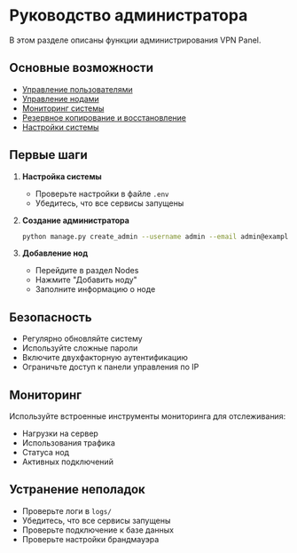 # Руководство администратора

В этом разделе описаны функции администрирования VPN Panel.

## Основные возможности

- [Управление пользователями](./users.md)
- [Управление нодами](./nodes.md)
- [Мониторинг системы](./monitoring.md)
- [Резервное копирование и восстановление](./backup.md)
- [Настройки системы](./settings.md)

## Первые шаги

1. **Настройка системы**
   - Проверьте настройки в файле `.env`
   - Убедитесь, что все сервисы запущены

2. **Создание администратора**
   ```bash
   python manage.py create_admin --username admin --email admin@example.com --password ваш_пароль
   ```

3. **Добавление нод**
   - Перейдите в раздел Nodes
   - Нажмите "Добавить ноду"
   - Заполните информацию о ноде

## Безопасность

- Регулярно обновляйте систему
- Используйте сложные пароли
- Включите двухфакторную аутентификацию
- Ограничьте доступ к панели управления по IP

## Мониторинг

Используйте встроенные инструменты мониторинга для отслеживания:
- Нагрузки на сервер
- Использования трафика
- Статуса нод
- Активных подключений

## Устранение неполадок

- Проверьте логи в `logs/`
- Убедитесь, что все сервисы запущены
- Проверьте подключение к базе данных
- Проверьте настройки брандмауэра
